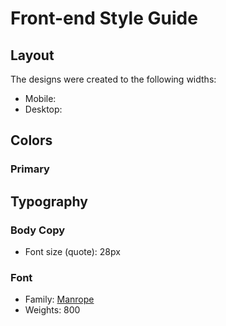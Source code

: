 # Front-end Style Guide

## Layout

The designs were created to the following widths:

- Mobile: 
- Desktop: 

## Colors

### Primary



## Typography

### Body Copy

- Font size (quote): 28px

### Font

- Family: [Manrope](https://fonts.google.com/specimen/Manrope)
- Weights: 800
